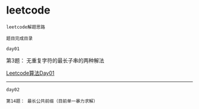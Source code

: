 # leetcode
`leetcode解题思路`

`题目完成目录`

`day01`

第3题： 无重复字符的最长子串的两种解法

[Leetcode算法Day01](https://leetcode-cn.com/study-plan/algorithms/?progress=adr91st)

***

`day02`

    第14题： 最长公共前缀（目前单一暴力求解）